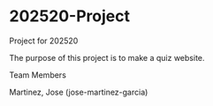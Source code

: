 # 202520-Project
Project for 202520

The purpose of this project is to make a quiz website. 

Team Members

Martinez, Jose (jose-martinez-garcia)